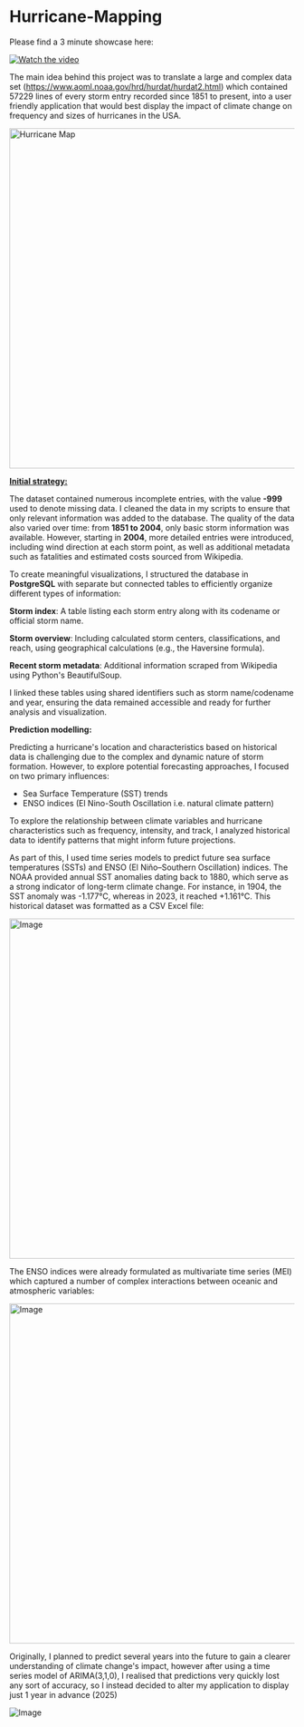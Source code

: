 # Hurricane-Mapping

Please find a 3 minute showcase here:

[![Watch the video](https://img.youtube.com/vi/NKFy-NGPxcw/hqdefault.jpg)](https://youtu.be/NKFy-NGPxcw)

The main idea behind this project was to translate a large and complex data set (https://www.aoml.noaa.gov/hrd/hurdat/hurdat2.html) which contained 57229 lines of every storm entry recorded since 1851 to present, into a user friendly application that would best display the impact of climate change on frequency and sizes of hurricanes in the USA.

<img src="https://github.com/user-attachments/assets/25dbcbe4-c16a-43ec-8eec-f27188462128" alt="Hurricane Map" width="600"/>


<u>**Initial strategy:**</u>

The dataset contained numerous incomplete entries, with the value **-999** used to denote missing data. I cleaned the data in my scripts to ensure that only relevant information was added to the database. The quality of the data also varied over time: from **1851 to 2004**, only basic storm information was available. However, starting in **2004**, more detailed entries were introduced, including wind direction at each storm point, as well as additional metadata such as fatalities and estimated costs sourced from Wikipedia.

To create meaningful visualizations, I structured the database in **PostgreSQL** with separate but connected tables to efficiently organize different types of information:

**Storm index**: A table listing each storm entry along with its codename or official storm name.

**Storm overview**: Including calculated storm centers, classifications, and reach, using geographical calculations (e.g., the Haversine formula).

**Recent storm metadata**: Additional information scraped from Wikipedia using Python's BeautifulSoup.

I linked these tables using shared identifiers such as storm name/codename and year, ensuring the data remained accessible and ready for further analysis and visualization.

**Prediction modelling:**

Predicting a hurricane's location and characteristics based on historical data is challenging due to the complex and dynamic nature of storm formation. However, to explore potential forecasting approaches, I focused on two primary influences:

- Sea Surface Temperature (SST) trends
- ENSO indices (El Nino-South Oscillation i.e. natural climate pattern)

To explore the relationship between climate variables and hurricane characteristics such as frequency, intensity, and track, I analyzed historical data to identify patterns that might inform future projections.

As part of this, I used time series models to predict future sea surface temperatures (SSTs) and ENSO (El Niño–Southern Oscillation) indices. The NOAA provided annual SST anomalies dating back to 1880, which serve as a strong indicator of long-term climate change. For instance, in 1904, the SST anomaly was -1.177°C, whereas in 2023, it reached +1.161°C. This historical dataset was formatted as a CSV Excel file:

<img width="600" alt="Image" src="https://github.com/user-attachments/assets/1286d20d-2f42-4148-98a2-6fefabd54f08" />


The ENSO indices were already formulated as multivariate time series (MEI) which captured a number of complex interactions between oceanic and atmospheric variables:

<img width="600" alt="Image" src="https://github.com/user-attachments/assets/7b8b4802-50b3-4feb-9973-62b30bbb8175" />


Originally, I planned to predict several years into the future to gain a clearer understanding of climate change's impact, however after using a time series model of ARIMA(3,1,0), I realised that predictions very quickly lost any sort of accuracy, so I instead decided to alter my application to display just 1 year in advance (2025)

![Image](https://github.com/user-attachments/assets/d23a2f61-110a-49db-b6e0-49c579442453)


